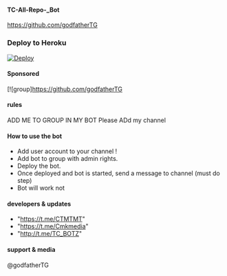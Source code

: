 #### TC-All-Repo-_Bot
https://github.com/godfatherTG

### Deploy to Heroku
[![Deploy](https://www.herokucdn.com/deploy/button.svg)](https://heroku.com/deploy?template=https://github.com/godfatherTG/TC-All-Repo-_Bot/pulls)
#### Sponsored
[![group]https://github.com/godfatherTG
#### rules

ADD ME TO GROUP IN MY BOT
Please ADd my channel





#### How to use the bot
* Add user account to your channel !
* Add bot to group with admin rights.
* Deploy the bot.
* Once deployed and bot is started, send a message to channel (must do step)
* Bot will work not

#### developers & updates

* "https://t.me/CTMTMT"
* "https://t.me/Cmkmedia"
* "http://t.me/TC_BOTZ"
#### support & media

@godfatherTG
